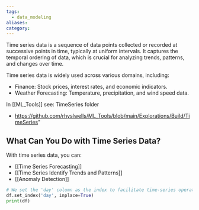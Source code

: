 ```yaml
---
tags:
  - data_modeling
aliases: 
category:
---
```

Time series data is a sequence of data points collected or recorded at successive points in time, typically at uniform intervals. It captures the temporal ordering of data, which is crucial for analyzing trends, patterns, and changes over time.

Time series data is widely used across various domains, including:
- Finance: Stock prices, interest rates, and economic indicators.
- Weather Forecasting: Temperature, precipitation, and wind speed data.

In [[ML_Tools]] see: TimeSeries folder
- https://github.com/rhyslwells/ML_Tools/blob/main/Explorations/Build/TimeSeries"
## What Can You Do with Time Series Data?

With time series data, you can:

- [[Time Series Forecasting]]
- [[Time Series Identify Trends and Patterns]]
- [[Anomaly Detection]]

```python
# We set the 'day' column as the index to facilitate time-series operations.
df.set_index('day', inplace=True)
print(df)
```
